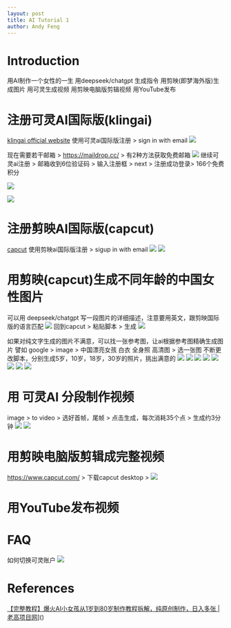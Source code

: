 ```yaml
---
layout: post
title: AI Tutorial 1
author: Andy Feng
---
```

# Introduction
用AI制作一个女性的一生
用deepseek/chatgpt 生成指令
用剪映(即梦海外版)生成图片
用可灵生成视频
用剪映电脑版剪辑视频
用YouTube发布
# 注册可灵AI国际版(klingai)
[klingai official website](https://www.klingai.com/global/)
使用可灵ai国际版注册 > sign in with email
![](/images/posts/2025-05-11-ai-1.jpg)

现在需要若干邮箱 > https://maildrop.cc/ > 有2种方法获取免费邮箱
![](/images/posts/2025-05-11-ai-2.jpg)
继续可灵ai注册 > 邮箱收到6位验证码 > 输入注册框 > next > 注册成功登录> 166个免费积分

![](/images/posts/2025-05-11-ai-3.jpg)

![](/images/posts/2025-05-11-ai-4.jpg)
 # 注册剪映AI国际版(capcut)
 [capcut](https://www.capcut.com/)
 使用剪映ai国际版注册 > sigup in with email
 ![](/images/posts/2025-05-11-ai-6.jpg)
![](/images/posts/2025-05-11-ai-7.jpg)
# 用剪映(capcut)生成不同年龄的中国女性图片
可以用 deepseek/chatgpt 写一段图片的详细描述，注意要用英文，跟剪映国际版的语言匹配
![](/images/posts/2025-05-11-ai-5.jpg)
回到capcut > 粘贴脚本 > 生成
![](/images/posts/2025-05-11-ai-10.jpg)

如果对纯文字生成的图片不满意，可以找一张参考图，让ai根据参考图精确生成图片
譬如  google > image > 中国漂亮女孩 白衣 全身照 高清图 > 选一张图
不断更改脚本，分别生成5岁，10岁，18岁，30岁的照片，挑出满意的
![](/images/posts/2025-05-11-ai-12.jpg)
![](/images/posts/2025-05-11-ai-8.jpg)
![](/images/posts/2025-05-11-ai-9.jpg)
![](/images/posts/2025-05-11-ai-13.jpg)
![](/images/posts/2025-05-11-ai-16.jpg)
![](/images/posts/2025-05-11-ai-17.jpg)
![](/images/posts/2025-05-11-ai-18.jpg)
![](/images/posts/2025-05-11-ai-19.jpg)
# 用 可灵AI 分段制作视频
image > to video > 选好首帧，尾帧 > 点击生成，每次消耗35个点 > 生成约3分钟
![](/images/posts/2025-05-11-ai-14.jpg)
![](/images/posts/2025-05-11-ai-15.jpg)

# 用剪映电脑版剪辑成完整视频
https://www.capcut.com/ > 下载capcut desktop > 
![](/images/posts/2025-05-11-ai-22.jpg)
# 用YouTube发布视频


# FAQ
如何切换可灵账户
![](/images/posts/2025-05-11-ai-21.jpg)
# References 
[【完整教程】爆火AI小女孩从1岁到80岁制作教程拆解，纯原创制作，日入多张 | 老高项目网](https://www.youtube.com/@lgxmw)]()
